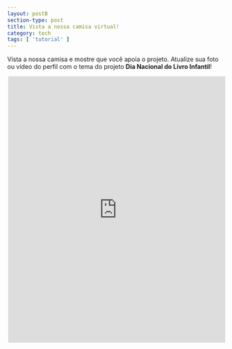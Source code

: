 ```yaml
---
layout: postB
section-type: post
title: Vista a nossa camisa virtual!
category: tech
tags: [ 'tutorial' ]
---
```


Vista a nossa camisa e mostre que você apoia o projeto. Atualize sua foto ou vídeo do perfil com o tema do projeto <b>Dia Nacional do Livro Infantil</b>!

<center>
<iframe src="https://www.facebook.com/plugins/post.php?href=https%3A%2F%2Fwww.facebook.com%2FDiaNacionalDoLivroInfantil%2Fposts%2F2027200767497883&width=500" width="500" height="613" style="border:none;overflow:hidden;background: #FFFFFF" scrolling="no" frameborder="0" allowTransparency="true" allow="encrypted-media"></iframe>
</center>

